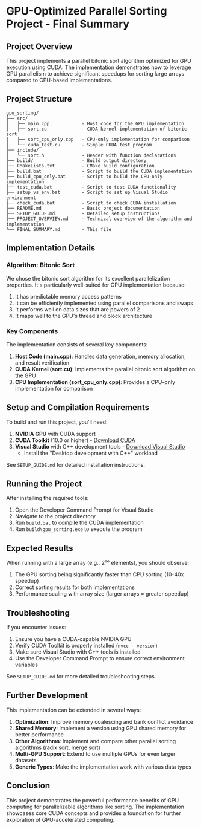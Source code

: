 # GPU-Optimized Parallel Sorting Project - Final Summary

## Project Overview

This project implements a parallel bitonic sort algorithm optimized for GPU execution using CUDA. The implementation demonstrates how to leverage GPU parallelism to achieve significant speedups for sorting large arrays compared to CPU-based implementations.

## Project Structure

```
gpu_sorting/
├── src/
│   ├── main.cpp            - Host code for the GPU implementation
│   ├── sort.cu             - CUDA kernel implementation of bitonic sort
│   ├── sort_cpu_only.cpp   - CPU-only implementation for comparison
│   └── cuda_test.cu        - Simple CUDA test program
├── include/
│   └── sort.h              - Header with function declarations
├── build/                  - Build output directory
├── CMakeLists.txt          - CMake build configuration
├── build.bat               - Script to build the CUDA implementation
├── build_cpu_only.bat      - Script to build the CPU-only implementation
├── test_cuda.bat           - Script to test CUDA functionality
├── setup_vs_env.bat        - Script to set up Visual Studio environment
├── check_cuda.bat          - Script to check CUDA installation
├── README.md               - Basic project documentation
├── SETUP_GUIDE.md          - Detailed setup instructions
├── PROJECT_OVERVIEW.md     - Technical overview of the algorithm and implementation
└── FINAL_SUMMARY.md        - This file
```

## Implementation Details

### Algorithm: Bitonic Sort

We chose the bitonic sort algorithm for its excellent parallelization properties. It's particularly well-suited for GPU implementation because:

1. It has predictable memory access patterns
2. It can be efficiently implemented using parallel comparisons and swaps
3. It performs well on data sizes that are powers of 2
4. It maps well to the GPU's thread and block architecture

### Key Components

The implementation consists of several key components:

1. **Host Code (main.cpp)**: Handles data generation, memory allocation, and result verification
2. **CUDA Kernel (sort.cu)**: Implements the parallel bitonic sort algorithm on the GPU
3. **CPU Implementation (sort_cpu_only.cpp)**: Provides a CPU-only implementation for comparison

## Setup and Compilation Requirements

To build and run this project, you'll need:

1. **NVIDIA GPU** with CUDA support
2. **CUDA Toolkit** (10.0 or higher) - [Download CUDA](https://developer.nvidia.com/cuda-downloads)
3. **Visual Studio** with C++ development tools - [Download Visual Studio](https://visualstudio.microsoft.com/downloads/)
   - Install the "Desktop development with C++" workload

See `SETUP_GUIDE.md` for detailed installation instructions.

## Running the Project

After installing the required tools:

1. Open the Developer Command Prompt for Visual Studio
2. Navigate to the project directory
3. Run `build.bat` to compile the CUDA implementation
4. Run `build\gpu_sorting.exe` to execute the program

## Expected Results

When running with a large array (e.g., 2²⁰ elements), you should observe:

1. The GPU sorting being significantly faster than CPU sorting (10-40x speedup)
2. Correct sorting results for both implementations
3. Performance scaling with array size (larger arrays = greater speedup)

## Troubleshooting

If you encounter issues:

1. Ensure you have a CUDA-capable NVIDIA GPU
2. Verify CUDA Toolkit is properly installed (`nvcc --version`)
3. Make sure Visual Studio with C++ tools is installed
4. Use the Developer Command Prompt to ensure correct environment variables

See `SETUP_GUIDE.md` for more detailed troubleshooting steps.

## Further Development

This implementation can be extended in several ways:

1. **Optimization**: Improve memory coalescing and bank conflict avoidance
2. **Shared Memory**: Implement a version using GPU shared memory for better performance
3. **Other Algorithms**: Implement and compare other parallel sorting algorithms (radix sort, merge sort)
4. **Multi-GPU Support**: Extend to use multiple GPUs for even larger datasets
5. **Generic Types**: Make the implementation work with various data types

## Conclusion

This project demonstrates the powerful performance benefits of GPU computing for parallelizable algorithms like sorting. The implementation showcases core CUDA concepts and provides a foundation for further exploration of GPU-accelerated computing. 
